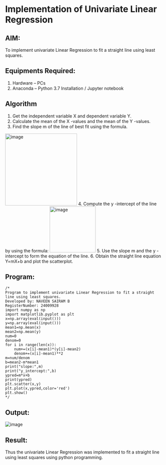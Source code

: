 # Implementation of Univariate Linear Regression
## AIM:
To implement univariate Linear Regression to fit a straight line using least squares.

## Equipments Required:
1. Hardware – PCs
2. Anaconda – Python 3.7 Installation / Jupyter notebook

## Algorithm
1. Get the independent variable X and dependent variable Y.
2. Calculate the mean of the X -values and the mean of the Y -values.
3. Find the slope m of the line of best fit using the formula. 
<img width="231" alt="image" src="https://user-images.githubusercontent.com/93026020/192078527-b3b5ee3e-992f-46c4-865b-3b7ce4ac54ad.png">
4. Compute the y -intercept of the line by using the formula:
<img width="148" alt="image" src="https://user-images.githubusercontent.com/93026020/192078545-79d70b90-7e9d-4b85-9f8b-9d7548a4c5a4.png">
5. Use the slope m and the y -intercept to form the equation of the line.
6. Obtain the straight line equation Y=mX+b and plot the scatterplot.

## Program:
```
/*
Program to implement univariate Linear Regression to fit a straight line using least squares.
Developed by: NAVEEN SAIRAM B
RegisterNumber: 24009928
import numpy as np
import matplotlib.pyplot as plt
x=np.array(eval(input()))
y=np.array(eval(input()))
mean1=np.mean(x)
mean2=np.mean(y)
num=0
denom=0
for i in range(len(x)):
    num+=(x[i]-mean1)*(y[i]-mean2)
    denom+=(x[i]-mean1)**2
m=num/denom
b=mean2-m*mean1
print("slope:",m)
print("y_intercept:",b)
ypred=m*x+b
print(ypred)
plt.scatter(x,y)
plt.plot(x,ypred,color='red')
plt.show() 
*/
```

## Output:
![image](https://github.com/user-attachments/assets/d69dc9bf-5d0d-45e8-827d-548294a3c2ea)



## Result:
Thus the univariate Linear Regression was implemented to fit a straight line using least squares using python programming.

